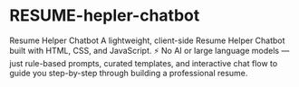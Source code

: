 # RESUME-hepler-chatbot
Resume Helper Chatbot  A lightweight, client-side Resume Helper Chatbot built with HTML, CSS, and JavaScript. ⚡ No AI or large language models — just rule-based prompts, curated templates, and interactive chat flow to guide you step-by-step through building a professional resume.
